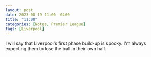 ```yaml
---
layout: post
date: 2023-08-19 11:00 -0400
title: "11:00"
categories: [Notes, Premier League]
tags: [Liverpool]
---
```


I will say that Liverpool's first phase build-up is spooky. I'm always expecting them to lose the ball in their own half. 


